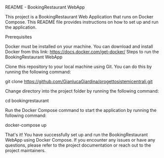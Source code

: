 README - BookingRestaurant WebApp

This project is a BookingRestaurant Web Application that runs on Docker Compose. This README file provides instructions on how to set up and run the application.

Prerequisites

Docker must be installed on your machine. You can download and install Docker from this link: https://docs.docker.com/get-docker/
Steps to run the BookingRestaurant WebApp

Clone this repository to your local machine using Git. You can do this by running the following command:

git clone https://github.com/GianlucaGiardina/progettosistemicentrali.git

Change directory into the project folder by running the following command:

cd bookingrestaurant

Run the Docker Compose command to start the application by running the following command:

docker-compose up

That's it! You have successfully set up and run the BookingRestaurant WebApp using Docker Compose. If you encounter any issues or have any questions, please refer to the project documentation or reach out to the project maintainers.
